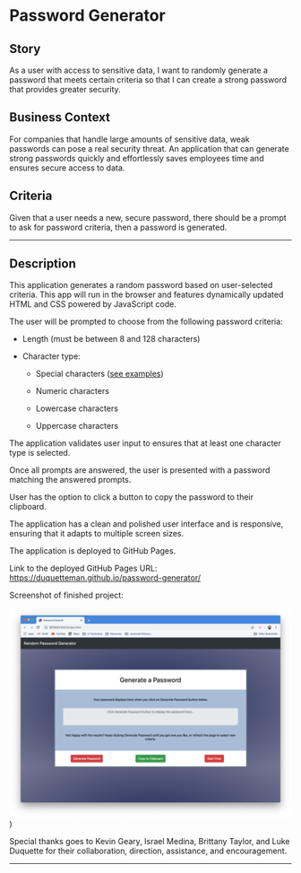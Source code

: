 # Password Generator


## Story

As a user with access to sensitive data, I want to randomly generate a password that meets certain criteria so that I can create a strong password that provides greater security.

## Business Context

For companies that handle large amounts of sensitive data, weak passwords can pose a real security threat. An application that can generate strong passwords quickly and effortlessly saves employees time and ensures secure access to data.

## Criteria

Given that a user needs a new, secure password, there should be a prompt to ask for password criteria, then a password is generated.

- - -
## Description

This application generates a random password based on user-selected criteria. This app will run in the browser and features dynamically updated HTML and CSS powered by  JavaScript code.

The user will be prompted to choose from the following password criteria:

* Length (must be between 8 and 128 characters)

* Character type:

  * Special characters ([see examples](https://www.owasp.org/index.php/Password_special_characters))

  * Numeric characters

  * Lowercase characters

  * Uppercase characters

The application validates user input to ensures that at least one character type is selected.

Once all prompts are answered, the user is presented with a password matching the answered prompts. 

User has the option to click a button to copy the password to their clipboard.

The application has a clean and polished user interface and is responsive, ensuring that it adapts to multiple screen sizes.

The application is deployed to GitHub Pages.

Link to the deployed GitHub Pages URL:
https://duquetteman.github.io/password-generator/

Screenshot of finished project:

![password generator demo](assets/images/screen-shot.png)
)

Special thanks goes to Kevin Geary, Israel Medina, Brittany Taylor, and Luke Duquette for their collaboration, direction, assistance, and encouragement. 

- - -
